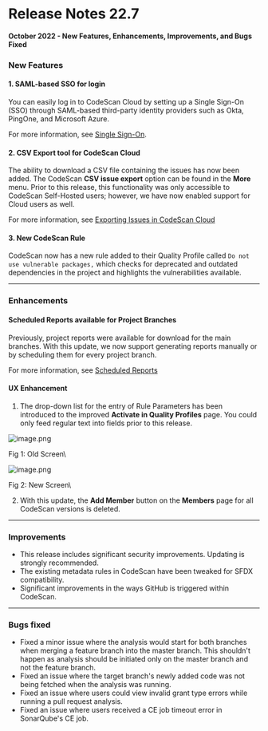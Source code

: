 # Release Notes 22.7

**October 2022 - New Features, Enhancements, Improvements, and Bugs Fixed**

### New Features <a href="#new-features" id="new-features"></a>

#### 1. SAML-based SSO for login <a href="#id-1-samlbased-sso-for-login" id="id-1-samlbased-sso-for-login"></a>

You can easily log in to CodeScan Cloud by setting up a Single Sign-On (SSO) through SAML-based third-party identity providers such as Okta, PingOne, and Microsoft Azure.

For more information, see [Single Sign-On](https://knowledgebase.autorabit.com/codescan/docs/single-sign-on-sso).

#### 2. CSV Export tool for CodeScan Cloud <a href="#id-2-csv-export-tool-for-codescan-cloud" id="id-2-csv-export-tool-for-codescan-cloud"></a>

The ability to download a CSV file containing the issues has now been added. The CodeScan **CSV issue export** option can be found in the **More** menu. Prior to this release, this functionality was only accessible to CodeScan Self-Hosted users; however, we have now enabled support for Cloud users as well.

For more information, see [Exporting Issues in CodeScan Cloud](https://knowledgebase.autorabit.com/codescan/docs/exporting-issues-in-codescan-cloud)

#### 3. New CodeScan Rule <a href="#id-3-new-codescan-rule" id="id-3-new-codescan-rule"></a>

CodeScan now has a new rule added to their Quality Profile called `Do not use vulnerable packages,` which checks for deprecated and outdated dependencies in the project and highlights the vulnerabilities available.

***

### Enhancements <a href="#enhancements" id="enhancements"></a>

#### Scheduled Reports available for Project Branches <a href="#scheduled-reports-available-for-project-branches" id="scheduled-reports-available-for-project-branches"></a>

Previously, project reports were available for download for the main branches. With this update, we now support generating reports manually or by scheduling them for every project branch.

For more information, see [Scheduled Reports](https://knowledgebase.autorabit.com/codescan/docs/scheduled-reports)

#### UX Enhancement <a href="#ux-enhancement" id="ux-enhancement"></a>

1. The drop-down list for the entry of Rule Parameters has been introduced to the improved **Activate in Quality Profiles** page. You could only feed regular text into fields prior to this release.

![image.png](https://cdn.document360.io/8711f4e7-c040-4616-aac9-d947f87e4619/Images/Documentation/image-Z50YWBQ7.png)

Fig 1: Old Screen\


![image.png](https://cdn.document360.io/8711f4e7-c040-4616-aac9-d947f87e4619/Images/Documentation/image-GQ2NQX2R.png)

Fig 2: New Screen\


2. With this update, the **Add Member** button on the **Members** page for all CodeScan versions is deleted.

***

### Improvements <a href="#improvements" id="improvements"></a>

* This release includes significant security improvements. Updating is strongly recommended.
* The existing metadata rules in CodeScan have been tweaked for SFDX compatibility.
* Significant improvements in the ways GitHub is triggered within CodeScan.

***

### Bugs fixed <a href="#bugs-fixed" id="bugs-fixed"></a>

* Fixed a minor issue where the analysis would start for both branches when merging a feature branch into the master branch. This shouldn't happen as analysis should be initiated only on the master branch and not the feature branch.
* Fixed an issue where the target branch's newly added code was not being fetched when the analysis was running.
* Fixed an issue where users could view invalid grant type errors while running a pull request analysis.
* Fixed an issue where users received a CE job timeout error in SonarQube's CE job.
